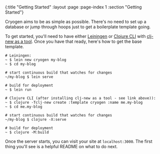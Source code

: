 {:title "Getting Started"
 :layout :page
 :page-index 1
 :section "Getting Started"}

Cryogen aims to be as simple as possible. There's no need to set up a database or jump through hoops just to get a boilerplate template going.

To get started, you'll need to have either
[Leiningen](http://leiningen.org/) or [Clojure
CLI](https://clojure.org/guides/deps_and_cli)
with [clj-new as a
tool](https://github.com/seancorfield/clj-new#installation-as-a-tool).
Once you have that ready, here's how to get the base template.

```
# Leiningen:
~ $ lein new cryogen my-blog
~ $ cd my-blog

# start continuous build that watches for changes
~/my-blog $ lein serve

# build for deployment
~ $ lein run

# Clojure CLI (after installing clj-new as a tool - see link above)):
~ $ clojure -Tclj-new create :template cryogen :name me.my-blog
~ $ cd me.my-blog

# start continuous build that watches for changes
~/my-blog $ clojure -X:serve

# build for deployment
~ $ clojure -M:build
```

Once the server starts, you can visit your site at `localhost:3000`. The first thing you'll see is a helpful README on what to do next.

